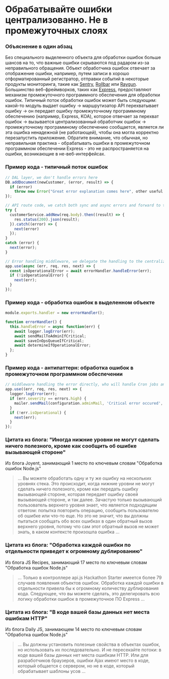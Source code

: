 # Обрабатывайте ошибки централизованно. Не в промежуточных слоях

### Объяснение в один абзац

Без специального выделенного объекта для обработки ошибок больше шансов на то, что важные ошибки скрываются под радаром из-за неправильного обращения. Объект обработчика ошибок отвечает за отображение ошибки, например, путем записи в хорошо отформатированный регистратор, отправки событий в некоторые продукты мониторинга, такие как [Sentry](https://sentry.io/), [Rollbar](https://rollbar.com/) или [Raygun](https://raygun.com/). Большинство веб-фреймворков, таких как [Express](http://expressjs.com/en/guide/error-handling.html#writing-error-handlers), предоставляют механизм промежуточного программного обеспечения для обработки ошибок. Типичный поток обработки ошибок может быть следующим: какой-то модуль выдает ошибку -> маршрутизатор API перехватывает ошибку -> он передает ошибку промежуточному программному обеспечению (например, Express, KOA), которое отвечает за перехват ошибок -> вызывается централизованный обработчик ошибок -> промежуточному программному обеспечению сообщается, является ли эта ошибка ненадежной (не работающей), чтобы она могла корректно перезапустить приложение. Обратите внимание, что обычная, но неправильная практика - обрабатывать ошибки в промежуточном программном обеспечении Express - это не распространяется на ошибки, возникающие в не-веб-интерфейсах.

### Пример кода - типичный поток ошибок

```javascript
// DAL layer, we don't handle errors here
DB.addDocument(newCustomer, (error, result) => {
  if (error)
    throw new Error("Great error explanation comes here", other useful parameters)
});

// API route code, we catch both sync and async errors and forward to the middleware
try {
  customerService.addNew(req.body).then((result) => {
    res.status(200).json(result);
  }).catch((error) => {
    next(error)
  });
}
catch (error) {
  next(error);
}

// Error handling middleware, we delegate the handling to the centralized error handler
app.use(async (err, req, res, next) => {
  const isOperationalError = await errorHandler.handleError(err);
  if (!isOperationalError) {
    next(err);
  }
});
```

### Пример кода - обработка ошибок в выделенном объекте

```javascript
module.exports.handler = new errorHandler();

function errorHandler() {
  this.handleError = async function(err) {
    await logger.logError(err);
    await sendMailToAdminIfCritical;
    await saveInOpsQueueIfCritical;
    await determineIfOperationalError;
  };
}
```

### Пример кода - антипаттерн: обработка ошибок в промежуточном программном обеспечении

```javascript
// middleware handling the error directly, who will handle Cron jobs and testing errors?
app.use((err, req, res, next) => {
  logger.logError(err);
  if (err.severity == errors.high) {
    mailer.sendMail(configuration.adminMail, 'Critical error occured', err);
  }
  if (!err.isOperational) {
    next(err);
  }
});
```

### Цитата из блога: "Иногда нижние уровни не могут сделать ничего полезного, кроме как сообщить об ошибке вызывающей стороне"

Из блога Joyent, занимающий 1 место по ключевым словам "Обработка ошибок Node.js"

> … Вы можете обработать одну и ту же ошибку на нескольких уровнях стека. Это происходит, когда нижние уровни не могут сделать ничего полезного, кроме как передать ошибку вызывающей стороне, которая передает ошибку своей вызывающей стороне, и так далее. Зачастую только вызывающий пользователь верхнего уровня знает, что является подходящим ответом: попытка повторить операцию, сообщить пользователю об ошибке или что-то еще. Но это не значит, что вы должны пытаться сообщать обо всех ошибках в один обратный вызов верхнего уровня, потому что сам этот обратный вызов не может знать, в каком контексте произошла ошибка …

### Цитата из блога: "Обработка каждой ошибки по отдельности приведет к огромному дублированию"

Из блога JS Recipes, занимающий 17 место по ключевым словам "Обработка ошибок Node.js"

> … Только в контроллере api.js Hackathon Starter имеется более 79 случаев появления объектов ошибок. Обработка каждой ошибки в отдельности привела бы к огромному количеству дублирования кода. Следующее, что вы можете сделать, это делегировать всю логику обработки ошибок в промежуточное ПО Express …

### Цитата из блога: "В коде вашей базы данных нет места ошибкам HTTP"

Из блога Daily JS, занимающем 14 место по ключевым словам "Обработка ошибок Node.js"

> … Вы должны установить полезные свойства в объектах ошибок, но использовать их последовательно. И не пересекайте потоки: в коде вашей базы данных нет места ошибкам HTTP. Или для разработчиков браузеров, ошибки Ajax имеют место в коде, который общается с сервером, но не в коде, который обрабатывает шаблоны усов …
